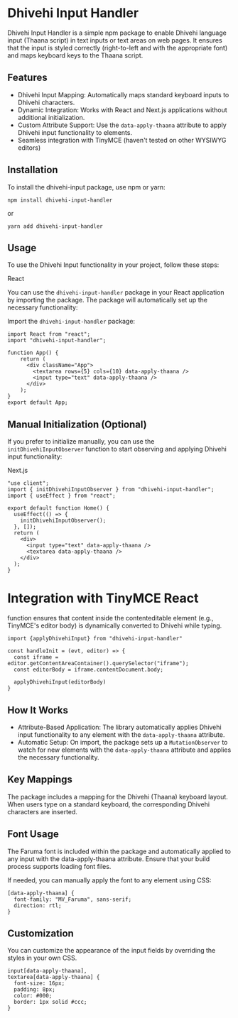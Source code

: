 # Dhivehi Input Handler

Dhivehi Input Handler is a simple npm package to enable Dhivehi language input (Thaana script) in text inputs or text areas on web pages. It ensures that the input is styled correctly (right-to-left and with the appropriate font) and maps keyboard keys to the Thaana script.

## Features

- Dhivehi Input Mapping: Automatically maps standard keyboard inputs to Dhivehi characters.
- Dynamic Integration: Works with React and Next.js applications without additional initialization.
- Custom Attribute Support: Use the `data-apply-thaana` attribute to apply Dhivehi input functionality to elements.
- Seamless integration with TinyMCE (haven't tested on other WYSIWYG editors)

## Installation

To install the dhivehi-input package, use npm or yarn:

    npm install dhivehi-input-handler

or

    yarn add dhivehi-input-handler

## Usage

To use the Dhivehi Input functionality in your project, follow these steps:

React

You can use the `dhivehi-input-handler` package in your React application by importing the package. The package will automatically set up the necessary functionality:

Import the `dhivehi-input-handler` package:

    import React from "react";
    import "dhivehi-input-handler";

    function App() {
        return (
          <div className="App">
            <textarea rows={5} cols={10} data-apply-thaana />
            <input type="text" data-apply-thaana />
          </div>
        );
    }
    export default App;

## Manual Initialization (Optional)

If you prefer to initialize manually, you can use the `initDhivehiInputObserver` function to start observing and applying Dhivehi input functionality:

Next.js

    "use client";
    import { initDhivehiInputObserver } from "dhivehi-input-handler";
    import { useEffect } from "react";

    export default function Home() {
      useEffect(() => {
        initDhivehiInputObserver();
      }, []);
      return (
        <div>
          <input type="text" data-apply-thaana />
          <textarea data-apply-thaana />
        </div>
      );
    }

# Integration with TinyMCE React

function ensures that content inside the contenteditable element (e.g., TinyMCE's editor body) is dynamically converted to Dhivehi while typing.

    import {applyDhivehiInput} from "dhivehi-input-handler"

    const handleInit = (evt, editor) => {
      const iframe = editor.getContentAreaContainer().querySelector("iframe");
      const editorBody = iframe.contentDocument.body;

      applyDhivehiInput(editorBody)
    }

## How It Works

- Attribute-Based Application: The library automatically applies Dhivehi input functionality to any element with the `data-apply-thaana` attribute.
- Automatic Setup: On import, the package sets up a `MutationObserver` to watch for new elements with the `data-apply-thaana` attribute and applies the necessary functionality.

## Key Mappings

The package includes a mapping for the Dhivehi (Thaana) keyboard layout. When users type on a standard keyboard, the corresponding Dhivehi characters are inserted.

## Font Usage

The Faruma font is included within the package and automatically applied to any input with the data-apply-thaana attribute. Ensure that your build process supports loading font files.

If needed, you can manually apply the font to any element using CSS:

    [data-apply-thaana] {
      font-family: "MV_Faruma", sans-serif;
      direction: rtl;
    }

## Customization

You can customize the appearance of the input fields by overriding the styles in your own CSS.

    input[data-apply-thaana],
    textarea[data-apply-thaana] {
      font-size: 16px;
      padding: 8px;
      color: #000;
      border: 1px solid #ccc;
    }
